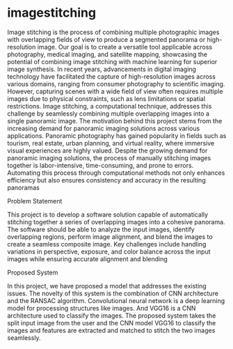 # imagestitching
Image stitching is the process of combining multiple photographic images with overlapping fields of view to produce a segmented panorama or high-resolution image. Our goal is to create a versatile tool applicable across photography, medical imaging, and satellite mapping, showcasing the potential of combining image stitching with machine learning for superior image synthesis.
In recent years, advancements in digital imaging technology have facilitated the capture of high-resolution images across various domains, ranging from consumer photography to scientific imaging. However, capturing scenes with a wide field of view often requires multiple images due to physical constraints, such as lens limitations or spatial restrictions. Image stitching, a computational technique, addresses this challenge by seamlessly combining multiple overlapping images into a single panoramic image. The motivation behind this project stems from the increasing demand for panoramic imaging solutions across various applications. Panoramic photography has gained popularity in fields such as tourism, real estate, urban planning, and virtual reality, where immersive visual experiences are highly valued.
Despite the growing demand for panoramic imaging solutions, the process of manually stitching images together is labor-intensive, time-consuming, and prone to errors. Automating this process through computational methods not only enhances efficiency but also ensures consistency and accuracy in the resulting panoramas

Problem Statement

This project is to develop a software solution capable of automatically stitching together a series of overlapping images into a cohesive panorama. The software should be able to analyze the input images, identify overlapping regions, perform image alignment, and blend the images to create a seamless composite image. Key challenges include handling variations in perspective, exposure, and color balance across the input images while ensuring accurate alignment and blending

Proposed System

In this project, we have proposed a model that addresses the existing issues. The novelty of this system is the combination of CNN architecture and the RANSAC algorithm.  Convolutional neural network is a deep learning model for processing structures like images. And VGG16 is a CNN architecture  used to classify the images. The proposed system takes the split input image from the user and the CNN model VGG16 to classify the images and features are extracted and matched to stitch the two images seamlessly. 
